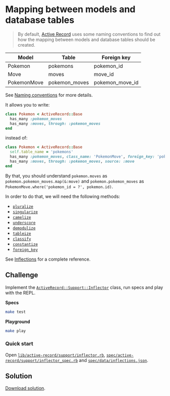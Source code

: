 # Mapping between models and database tables

> By default, [Active Record] uses some naming conventions to find out how the mapping between models and database tables should be created.

Model | Table | Foreign key
--- | --- | ---
Pokemon | pokemons | pokemon_id
Move | moves | move_id
PokemonMove | pokemon_moves | pokemon_move_id

See [Naming conventions] for more details.

[Active Record]: https://guides.rubyonrails.org/active_record_basics.html
[Naming conventions]: https://guides.rubyonrails.org/active_record_basics.html#naming-conventions

It allows you to write:

``` ruby
class Pokemon < ActiveRecord::Base
  has_many :pokemon_moves
  has_many :moves, through: :pokemon_moves
end
```

instead of:

``` ruby
class Pokemon < ActiveRecord::Base
  self.table_name = 'pokemons'
  has_many :pokemon_moves, class_name: 'PokemonMove', foreign_key: 'pokemon_id'
  has_many :moves, through: :pokemon_moves, source: :move
end
```

By that, you should understand
`pokemon.moves` as `pokemon.pokemon_moves.map(&:move)` and
`pokemon.pokemon_moves` as `PokemonMove.where('pokemon_id = ?', pokemon.id)`.

In order to do that, we will need the following methods:

- [`pluralize`]
- [`singularize`]
- [`camelize`]
- [`underscore`]
- [`demodulize`]
- [`tableize`]
- [`classify`]
- [`constantize`]
- [`foreign_key`]

[`pluralize`]: https://guides.rubyonrails.org/active_support_core_extensions.html#pluralize
[`singularize`]: https://guides.rubyonrails.org/active_support_core_extensions.html#singularize
[`camelize`]: https://guides.rubyonrails.org/active_support_core_extensions.html#camelize
[`underscore`]: https://guides.rubyonrails.org/active_support_core_extensions.html#underscore
[`demodulize`]: https://guides.rubyonrails.org/active_support_core_extensions.html#demodulize
[`tableize`]: https://guides.rubyonrails.org/active_support_core_extensions.html#tableize
[`classify`]: https://guides.rubyonrails.org/active_support_core_extensions.html#classify
[`constantize`]: https://guides.rubyonrails.org/active_support_core_extensions.html#constantize
[`foreign_key`]: https://guides.rubyonrails.org/active_support_core_extensions.html#foreign_key

See [Inflections] for a complete reference.

[Inflections]: https://guides.rubyonrails.org/active_support_core_extensions.html#inflections

## Challenge

Implement the [`ActiveRecord::Support::Inflector`] class, run specs and play with the REPL.

[`ActiveRecord::Support::Inflector`]: lib/active-record/support/inflector.rb

**Specs**

``` sh
make test
```

**Playground**

``` sh
make play
```

### Quick start

Open [`lib/active-record/support/inflector.rb`], [`spec/active-record/support/inflector_spec.rb`] and [`spec/data/inflections.json`].

[`lib/active-record/support/inflector.rb`]: lib/active-record/support/inflector.rb
[`spec/active-record/support/inflector_spec.rb`]: spec/active-record/support/inflector_spec.rb
[`spec/data/inflections.json`]: spec/data/inflections.json

## Solution

[Download solution].

[Download solution]: ../solved/01-mapping-between-models-and-database-tables
